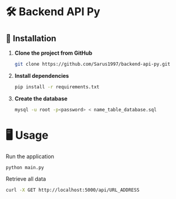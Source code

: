 # 🛠️ Backend API Py

## 🚀 Installation

1. **Clone the project from GitHub**

   ```bash
   git clone https://github.com/Sarus1997/backend-api-py.git
   ```

2. **Install dependencies**

   ```bash
   pip install -r requirements.txt
   ```

3. **Create the database**

   ```bash
   mysql -u root -p<password> < name_table_database.sql
   ```

# 🖥️ Usage

Run the application

   ```bash
   python main.py
   ```

Retrieve all data

   ```bash
curl -X GET http://localhost:5000/api/URL_ADDRESS
   ```
